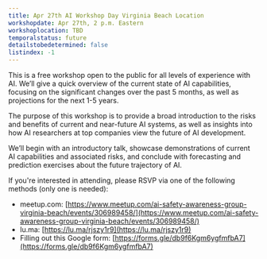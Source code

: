 ```yaml
---
title: Apr 27th AI Workshop Day Virginia Beach Location
workshopdate: Apr 27th, 2 p.m. Eastern
workshoplocation: TBD
temporalstatus: future
detailstobedetermined: false
listindex: -1
---
```


This is a free workshop open to the public for all levels of experience with AI. We’ll give a quick overview of the current state of AI capabilities, focusing on the significant changes over the past 5 months, as well as projections for the next 1-5 years.

The purpose of this workshop is to provide a broad introduction to the risks and benefits of current and near-future AI systems, as well as insights into how AI researchers at top companies view the future of AI development.

We’ll begin with an introductory talk, showcase demonstrations of current AI capabilities and associated risks, and conclude with forecasting and prediction exercises about the future trajectory of AI.

If you're interested in attending, please RSVP via one of the following methods (only one is needed):

+ meetup.com: [https://www.meetup.com/ai-safety-awareness-group-virginia-beach/events/306989458/](https://www.meetup.com/ai-safety-awareness-group-virginia-beach/events/306989458/)
+ lu.ma: [https://lu.ma/rjszy1r9](https://lu.ma/rjszy1r9)
+ Filling out this Google form: [https://forms.gle/db9f6Kgm6ygfmfbA7](https://forms.gle/db9f6Kgm6ygfmfbA7)

